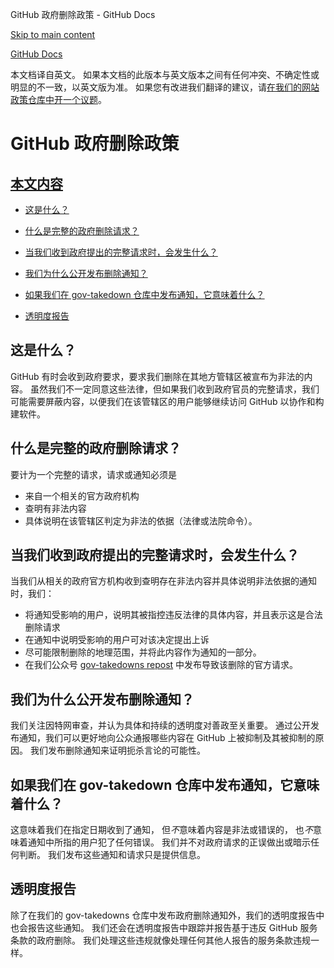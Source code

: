 GitHub 政府删除政策 - GitHub Docs

[Skip to main content](#main-content)

[](/cn)[GitHub Docs](/cn)

本文档译自英文。 如果本文档的此版本与英文版本之间有任何冲突、不确定性或明显的不一致，以英文版为准。 如果您有改进我们翻译的建议，请[在我们的网站政策仓库中开一个议题](https://github.com/github/site-policy/issues)。

GitHub 政府删除政策
==========

[本文内容](/github/site-policy/github-government-takedown-policy#in-this-article)
----------

* [这是什么？](#what-is-this)

* [什么是完整的政府删除请求？](#what-is-a-complete-government-takedown-request)

* [当我们收到政府提出的完整请求时，会发生什么？](#what-happens-when-we-receive-a-complete-takedown-request-from-a-government)

* [我们为什么公开发布删除通知？](#why-do-we-publicly-post-takedown-notices)

* [如果我们在 gov-takedown 仓库中发布通知，它意味着什么？](#what-does-it-mean-if-we-post-a-notice-in-our-gov-takedowns-repository)

* [透明度报告](#government-takedowns-based-on-violations-of-githubs-terms-of-service)

[](#what-is-this)这是什么？
----------

GitHub 有时会收到政府要求，要求我们删除在其地方管辖区被宣布为非法的内容。 虽然我们不一定同意这些法律，但如果我们收到政府官员的完整请求，我们可能需要屏蔽内容，以便我们在该管辖区的用户能够继续访问 GitHub 以协作和构建软件。

[](#what-is-a-complete-government-takedown-request)什么是完整的政府删除请求？
----------

要计为一个完整的请求，请求或通知必须是

* 来自一个相关的官方政府机构
* 查明有非法内容
* 具体说明在该管辖区判定为非法的依据（法律或法院命令）。

[](#what-happens-when-we-receive-a-complete-takedown-request-from-a-government)当我们收到政府提出的完整请求时，会发生什么？
----------

当我们从相关的政府官方机构收到查明存在非法内容并具体说明非法依据的通知时，我们：

* 将通知受影响的用户，说明其被指控违反法律的具体内容，并且表示这是合法删除请求
* 在通知中说明受影响的用户可对该决定提出上诉
* 尽可能限制删除的地理范围，并将此内容作为通知的一部分。
* 在我们公众号 [gov-takedowns repost](https://github.com/github/gov-takedowns) 中发布导致该删除的官方请求。

[](#why-do-we-publicly-post-takedown-notices)我们为什么公开发布删除通知？
----------

我们关注因特网审查，并认为具体和持续的透明度对善政至关重要。 通过公开发布通知，我们可以更好地向公众通报哪些内容在 GitHub 上被抑制及其被抑制的原因。 我们发布删除通知来证明扼杀言论的可能性。

[](#what-does-it-mean-if-we-post-a-notice-in-our-gov-takedowns-repository)如果我们在 gov-takedown 仓库中发布通知，它意味着什么？
----------

这意味着我们在指定日期收到了通知， 但*不*意味着内容是非法或错误的， 也*不*意味着通知中所指的用户犯了任何错误。 我们并不对政府请求的正误做出或暗示任何判断。 我们发布这些通知和请求只是提供信息。

[](#government-takedowns-based-on-violations-of-githubs-terms-of-service)透明度报告
----------

除了在我们的 gov-takedowns 仓库中发布政府删除通知外，我们的透明度报告中也会报告这些通知。 我们还会在透明度报告中跟踪并报告基于违反 GitHub 服务条款的政府删除。 我们处理这些违规就像处理任何其他人报告的服务条款违规一样。
